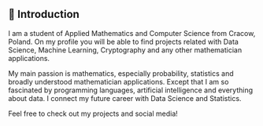## 👋 Introduction
I am a student of Applied Mathematics and Computer Science from Cracow, Poland. On my profile you will be able to find projects related with Data Science, Machine Learning, Cryptography and any other mathematician applications. 

My main passion is mathematics, especially probability, statistics and broadly understood mathematician applications. Except that I am so fascinated by programming languages, artificial intelligence and everything about data. I connect my future career with Data Science and Statistics.

Feel free to check out my projects and social media!
